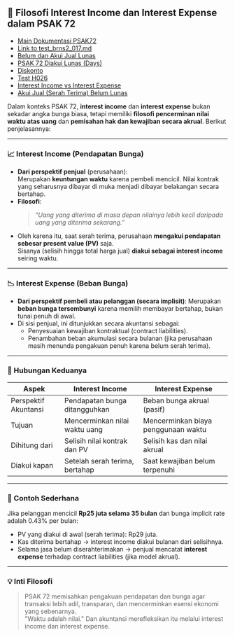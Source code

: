 ## 🧠 Filosofi Interest Income dan Interest Expense dalam PSAK 72

* [Main Dokumentasi PSAK72](main.md)
* [Link to test_brns2_017.md](test_brns2_017.md)
* [Belum dan Akui Jual Lunas](belum_dan_akui_jual_lunas.md)
* [PSAK 72 Diakui Lunas (Days)](psak_72_recog_lunas_days.md)
* [Diskonto](diskonto.md)
* [Test H026](test_h026.md)
* [Interest Income vs Interest Expense](interest_income_vs_interest_expense.md)
* [Akui Jual (Serah Terima) Belum Lunas](akui_jual_blm_lunas.md)
  

Dalam konteks PSAK 72, **interest income** dan **interest expense** bukan sekadar angka bunga biasa, tetapi memiliki **filosofi pencerminan nilai waktu atas uang** dan **pemisahan hak dan kewajiban secara akrual**. Berikut penjelasannya:

---

### 📈 Interest Income (Pendapatan Bunga)
- **Dari perspektif penjual** (perusahaan):  
  Merupakan **keuntungan waktu** karena pembeli mencicil. Nilai kontrak yang seharusnya dibayar di muka menjadi dibayar belakangan secara bertahap.
- **Filosofi**:
  > *“Uang yang diterima di masa depan nilainya lebih kecil daripada uang yang diterima sekarang.”*
- Oleh karena itu, saat serah terima, perusahaan **mengakui pendapatan sebesar present value (PV)** saja.  
  Sisanya (selisih hingga total harga jual) **diakui sebagai interest income** seiring waktu.

---

### 📉 Interest Expense (Beban Bunga)
- **Dari perspektif pembeli atau pelanggan (secara implisit)**:
  Merupakan **beban bunga tersembunyi** karena memilih membayar bertahap, bukan tunai penuh di awal.
- Di sisi penjual, ini ditunjukkan secara akuntansi sebagai:
  - Penyesuaian kewajiban kontraktual (contract liabilities).
  - Penambahan beban akumulasi secara bulanan (jika perusahaan masih menunda pengakuan penuh karena belum serah terima).

---

### 🔄 Hubungan Keduanya
| Aspek                        | Interest Income                  | Interest Expense                   |
|-----------------------------|----------------------------------|------------------------------------|
| Perspektif Akuntansi        | Pendapatan bunga ditangguhkan    | Beban bunga akrual (pasif)         |
| Tujuan                      | Mencerminkan nilai waktu uang    | Mencerminkan biaya penggunaan waktu|
| Dihitung dari               | Selisih nilai kontrak dan PV     | Selisih kas dan nilai akrual       |
| Diakui kapan                | Setelah serah terima, bertahap   | Saat kewajiban belum terpenuhi     |

---

### 🧾 Contoh Sederhana
Jika pelanggan mencicil **Rp25 juta selama 35 bulan** dan bunga implicit rate adalah 0.43% per bulan:
- PV yang diakui di awal (serah terima): Rp29 juta.
- Kas diterima bertahap → interest income diakui bulanan dari selisihnya.
- Selama jasa belum diserahterimakan → penjual mencatat **interest expense** terhadap contract liabilities (jika model akrual).

---

### 💡 Inti Filosofi
> PSAK 72 memisahkan pengakuan pendapatan dan bunga agar transaksi lebih adil, transparan, dan mencerminkan esensi ekonomi yang sebenarnya.  
> "Waktu adalah nilai." Dan akuntansi merefleksikan itu melalui interest income dan interest expense.
